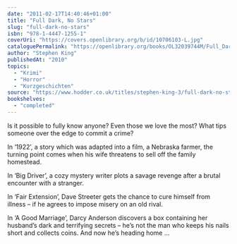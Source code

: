 ```yaml
---
date: "2011-02-17T14:40:46+01:00"
title: "Full Dark, No Stars"
slug: "full-dark-no-stars"
isbn: "978-1-4447-1255-1"
coverUri: "https://covers.openlibrary.org/b/id/10706103-L.jpg"
cataloguePermalink: "https://openlibrary.org/books/OL32039744M/Full_Dark_No_Stars"
author: "Stephen King"
publishedAt: "2010"
topics:
  - "Krimi"
  - "Horror"
  - "Kurzgeschichten"
source: "https://www.hodder.co.uk/titles/stephen-king-3/full-dark-no-stars/9781444712568/"
bookshelves:
  - "completed"
---
```

Is it possible to fully know anyone? Even those we love the most? What tips 
someone over the edge to commit a crime?

In ‘1922’, a story which was adapted into a film, a Nebraska farmer, the turning 
point comes when his wife threatens to sell off the family homestead.

In ‘Big Driver’, a cozy mystery writer plots a savage revenge after a brutal 
encounter with a stranger.

In ‘Fair Extension’, Dave Streeter gets the chance to cure himself from illness 
– if he agrees to impose misery on an old rival.

In ‘A Good Marriage’, Darcy Anderson discovers a box containing her husband’s 
dark and terrifying secrets – he’s not the man who keeps his nails short and 
collects coins. And now he’s heading home ...